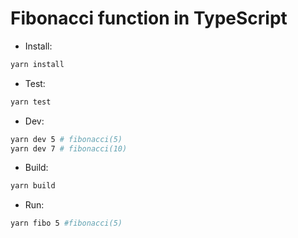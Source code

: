 # Fibonacci function in TypeScript

- Install:

```bash
yarn install
```

- Test:

```bash
yarn test
```

- Dev:

```bash
yarn dev 5 # fibonacci(5)
yarn dev 7 # fibonacci(10)
```

- Build:

```bash
yarn build
```

- Run:

```bash
yarn fibo 5 #fibonacci(5)
```

